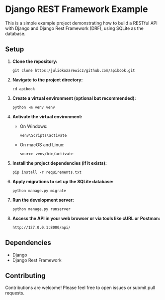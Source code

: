 # Django REST Framework Example

This is a simple example project demonstrating how to build a RESTful API with Django and Django Rest Framework (DRF), using SQLite as the database.

## Setup

1. **Clone the repository:**
    ```
    git clone https:/juliokozarewicz/github.com/apibook.git
    ```

2. **Navigate to the project directory:**
    ```
    cd apibook
    ```

3. **Create a virtual environment (optional but recommended):**
    ```
    python -m venv venv
    ```

4. **Activate the virtual environment:**
    - On Windows:
        ```
        venv\Scripts\activate
        ```
    - On macOS and Linux:
        ```
        source venv/bin/activate
        ```

5. **Install the project dependencies (if it exists):**
    ```
    pip install -r requirements.txt
    ```

6. **Apply migrations to set up the SQLite database:**
    ```
    python manage.py migrate
    ```

7. **Run the development server:**
    ```
    python manage.py runserver
    ```

8. **Access the API in your web browser or via tools like cURL or Postman:**
    ```
    http://127.0.0.1:8000/api/
    ```

## Dependencies

- Django
- Django Rest Framework

## Contributing

Contributions are welcome! Please feel free to open issues or submit pull requests.
